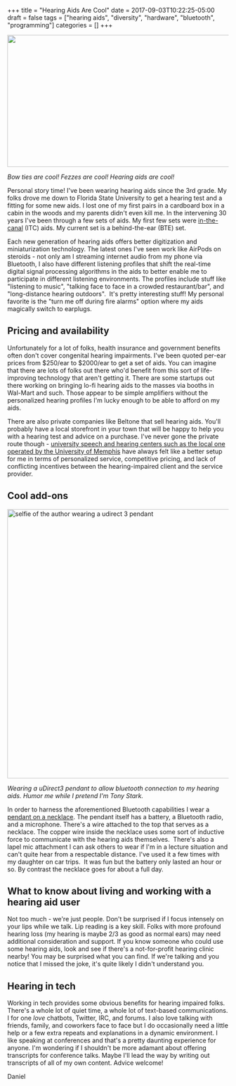 +++
title = "Hearing Aids Are Cool"
date = 2017-09-03T10:22:25-05:00
draft = false
tags = ["hearing aids", "diversity", "hardware", "bluetooth", "programming"]
categories = []
+++

<img class="wp-image-52 size-full" src="/images/hearing-aids/hearing-aids-are-cool.jpg" alt="" width="600" height="300" /> 

_Bow ties are cool! Fezzes are cool! Hearing aids are cool!_

Personal story time! I've been wearing hearing aids since the 3rd grade. My folks drove me down to Florida State University to get a hearing test and a fitting for some new aids. I lost one of my first pairs in a cardboard box in a cabin in the woods and my parents didn't even kill me. In the intervening 30 years I've been through a few sets of aids. My first few sets were [in-the-canal](https://www.google.com/search?tbm=isch&amp;q=itc+hearing+aids) (ITC) aids. My current set is a behind-the-ear (BTE) set.

Each new generation of hearing aids offers better digitization and miniaturization technology. The latest ones I've seen work like AirPods on steroids - not only am I streaming internet audio from my phone via Bluetooth, I also have different listening profiles that shift the real-time digital signal processing algorithms in the aids to better enable me to participate in different listening environments. The profiles include stuff like "listening to music", "talking face to face in a crowded restaurant/bar", and "long-distance hearing outdoors".  It's pretty interesting stuff! My personal favorite is the "turn me off during fire alarms" option where my aids magically switch to earplugs.

## Pricing and availability

Unfortunately for a lot of folks, health insurance and government benefits often don't cover congenital hearing impairments. I've been quoted per-ear prices from $250/ear to $2000/ear to get a set of aids. You can imagine that there are lots of folks out there who'd benefit from this sort of life-improving technology that aren't getting it. There are some startups out there working on bringing lo-fi hearing aids to the masses via booths in Wal-Mart and such. Those appear to be simple amplifiers without the personalized hearing profiles I'm lucky enough to be able to afford on my aids.

There are also private companies like Beltone that sell hearing aids. You'll probably have a local storefront in your town that will be happy to help you with a hearing test and advice on a purchase. I've never gone the private route though - <a href="http://www.memphis.edu/mshc/">university speech and hearing centers such as the local one operated by the University of Memphis</a> have always felt like a better setup for me in terms of personalized service, competitive pricing, and lack of conflicting incentives between the hearing-impaired client and the service provider.

## Cool add-ons

<img class="wp-image-54" src="/images/hearing-aids/IMG_20170903_153640.jpg" alt="selfie of the author wearing a udirect 3 pendant" width="400" height="612" style="width: auto;" />

_Wearing a uDirect3 pendant to allow bluetooth connection to my hearing aids. Humor me while I pretend I'm Tony Stark._

In order to harness the aforementioned Bluetooth capabilities I wear a [pendant on a necklace](http://unitron.com/content/unitron/us/en/professional/hearing-solutions/accessories/hearing-instrument-accessories/udirect-3.html). The pendant itself has a battery, a Bluetooth radio, and a microphone. There's a wire attached to the top that serves as a necklace. The copper wire inside the necklace uses some sort of inductive force to communicate with the hearing aids themselves.  There's also a lapel mic attachment I can ask others to wear if I'm in a lecture situation and can't quite hear from a respectable distance. I've used it a few times with my daughter on car trips.  It was fun but the battery only lasted an hour or so. By contrast the necklace goes for about a full day.

## What to know about living and working with a hearing aid user

Not too much - we're just people. Don't be surprised if I focus intensely on your lips while we talk. Lip reading is a key skill. Folks with more profound hearing loss (my hearing is maybe 2/3 as good as normal ears) may need additional consideration and support. If you know someone who could use some hearing aids, look and see if there's a not-for-profit hearing clinic nearby! You may be surprised what you can find. If we're talking and you notice that I missed the joke, it's quite likely I didn't understand you.

## Hearing in tech

Working in tech provides some obvious benefits for hearing impaired folks. There's a whole lot of quiet time, a whole lot of text-based communications. I for one *love* chatbots, Twitter, IRC, and forums. I also love talking with friends, family, and coworkers face to face but I do occasionally need a little help or a few extra repeats and explanations in a dynamic environment. I like speaking at conferences and that's a pretty daunting experience for anyone. I'm wondering if I shouldn't be more adamant about offering transcripts for conference talks. Maybe I'll lead the way by writing out transcripts of all of my own content. Advice welcome!

Daniel
